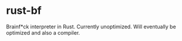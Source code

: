 # rust-bf
Brainf*ck interpreter in Rust. Currently unoptimized. Will eventually be optimized and also a compiler.
